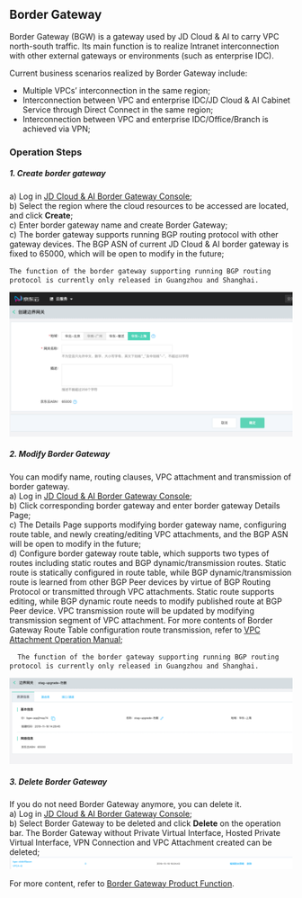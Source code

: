 ## Border Gateway
Border Gateway (BGW) is a gateway used by JD Cloud & AI to carry VPC north-south traffic. Its main function is to realize Intranet interconnection with other external gateways or environments (such as enterprise IDC).

Current business scenarios realized by Border Gateway include:
  * Multiple VPCs’ interconnection in the same region;
  * Interconnection between VPC and enterprise IDC/JD Cloud & AI Cabinet Service through Direct Connect in the same region;
  * Interconnection between VPC and enterprise IDC/Office/Branch is achieved via VPN;

### Operation Steps
##### 1. Create border gateway
a) Log in [JD Cloud & AI Border Gateway Console](https://cns-console.jdcloud.com/host/borderGateway/list);  </br>
b) Select the region where the cloud resources to be accessed are located, and click **Create**;</br>
c) Enter border gateway name and create Border Gateway;</br>
c) The border gateway supports running BGP routing protocol with other gateway devices. The BGP ASN of current JD Cloud & AI border gateway is fixed to 65000, which will be open to modify in the future;</br>
```
The function of the border gateway supporting running BGP routing protocol is currently only released in Guangzhou and Shanghai.
```
![](../../../../../image/Networking/VPN/Operation-Guide/create-bgw.png)

##### 2. Modify Border Gateway
You can modify name, routing clauses, VPC attachment and transmission of border gateway.</br>
a) Log in [JD Cloud & AI Border Gateway Console](https://cns-console.jdcloud.com/host/borderGateway/list);  </br>
b) Click corresponding border gateway and enter border gateway Details Page;</br>
c) The Details Page supports modifying border gateway name, configuring route table, and newly creating/editing VPC attachments, and the BGP ASN will be open to modify in the future;</br>
d) Configure border gateway route table, which supports two types of routes including static routes and BGP dynamic/transmission routes. Static route is statically configured in route table, while BGP dynamic/transmission route is learned from other BGP Peer devices by virtue of BGP Routing Protocol or transmitted through VPC attachments. Static route supports editing, while BGP dynamic route needs to modify published route at BGP Peer device. VPC transmission route will be updated by modifying transmission segment of VPC attachment. For more contents of Border Gateway Route Table configuration route transmission, refer to [VPC Attachment Operation Manual](VPC-Attachment-Configuration.md);</br>
```
  The function of the border gateway supporting running BGP routing protocol is currently only released in Guangzhou and Shanghai.
```
![](../../../../../image/Networking/VPN/Operation-Guide/update-bgw.png)

##### 3. Delete Border Gateway
If you do not need Border Gateway anymore, you can delete it.</br>
a) Log in [JD Cloud & AI Border Gateway Console](https://cns-console.jdcloud.com/host/borderGateway/list);  </br>
b) Select Border Gateway to be deleted and click **Delete** on the operation bar. The Border Gateway without Private Virtual Interface, Hosted Private Virtual Interface, VPN Connection and VPC Attachment created can be deleted;</br>
![](../../../../../image/Networking/VPN/Operation-Guide/delete-bgw.png)

For more content, refer to [Border Gateway Product Function](https://docs.jdcloud.com/en/direct-connection/border-gateway-features).
